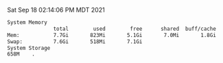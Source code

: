 Sat Sep 18 02:14:06 PM MDT 2021
```bash
System Memory
               total        used        free      shared  buff/cache   available
Mem:           7.7Gi       823Mi       5.1Gi       7.0Mi       1.8Gi       6.5Gi
Swap:          7.6Gi       518Mi       7.1Gi
System Storage
658M	.
```
